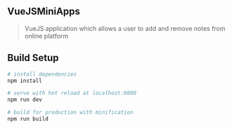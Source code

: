 ## VueJSMiniApps
>VueJS application which allows a user to add and remove notes from online platform 

## Build Setup

```bash
# install dependencies
npm install

# serve with hot reload at localhost:8080
npm run dev

# build for production with minification
npm run build
